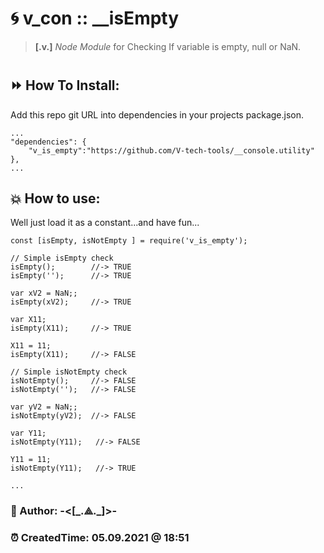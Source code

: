 # 🌀 v_con :: **__isEmpty**
> **[.v.]** *Node Module* for Checking If variable is empty, null or NaN.

#
## ⏩ How To Install:
Add this repo git URL into dependencies in your projects package.json.  

	...
	"dependencies": {
		"v_is_empty":"https://github.com/V-tech-tools/__console.utility"  
	}, 
	...

## 💥 How to use:
Well just load it as a constant...and have fun... 

	const [isEmpty, isNotEmpty ] = require('v_is_empty');

	// Simple isEmpty check
	isEmpty();        //-> TRUE
	isEmpty('');      //-> TRUE

	var xV2 = NaN;;
	isEmpty(xV2);     //-> TRUE

	var X11;
	isEmpty(X11);     //-> TRUE
  
	X11 = 11;
	isEmpty(X11);     //-> FALSE

	// Simple isNotEmpty check
	isNotEmpty();     //-> FALSE
	isNotEmpty('');   //-> FALSE

	var yV2 = NaN;;
	isNotEmpty(yV2);  //-> FALSE

	var Y11;
	isNotEmpty(Y11);   //-> FALSE
  
	Y11 = 11;
	isNotEmpty(Y11);   //-> TRUE
  
	...



### 👻 Author: **-<[\_.⟁.\_]>-**   
### ⏰ CreatedTime: 05.09.2021 @ 18:51
